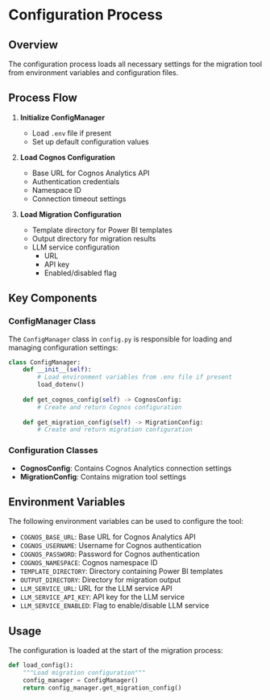 # Configuration Process

## Overview

The configuration process loads all necessary settings for the migration tool from environment variables and configuration files.

## Process Flow

1. **Initialize ConfigManager**
   - Load `.env` file if present
   - Set up default configuration values

2. **Load Cognos Configuration**
   - Base URL for Cognos Analytics API
   - Authentication credentials
   - Namespace ID
   - Connection timeout settings

3. **Load Migration Configuration**
   - Template directory for Power BI templates
   - Output directory for migration results
   - LLM service configuration
     - URL
     - API key
     - Enabled/disabled flag

## Key Components

### ConfigManager Class

The `ConfigManager` class in `config.py` is responsible for loading and managing configuration settings:

```python
class ConfigManager:
    def __init__(self):
        # Load environment variables from .env file if present
        load_dotenv()
        
    def get_cognos_config(self) -> CognosConfig:
        # Create and return Cognos configuration
        
    def get_migration_config(self) -> MigrationConfig:
        # Create and return migration configuration
```

### Configuration Classes

- **CognosConfig**: Contains Cognos Analytics connection settings
- **MigrationConfig**: Contains migration tool settings

## Environment Variables

The following environment variables can be used to configure the tool:

- `COGNOS_BASE_URL`: Base URL for Cognos Analytics API
- `COGNOS_USERNAME`: Username for Cognos authentication
- `COGNOS_PASSWORD`: Password for Cognos authentication
- `COGNOS_NAMESPACE`: Cognos namespace ID
- `TEMPLATE_DIRECTORY`: Directory containing Power BI templates
- `OUTPUT_DIRECTORY`: Directory for migration output
- `LLM_SERVICE_URL`: URL for the LLM service API
- `LLM_SERVICE_API_KEY`: API key for the LLM service
- `LLM_SERVICE_ENABLED`: Flag to enable/disable LLM service

## Usage

The configuration is loaded at the start of the migration process:

```python
def load_config():
    """Load migration configuration"""
    config_manager = ConfigManager()
    return config_manager.get_migration_config()
```

